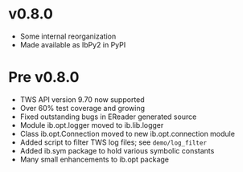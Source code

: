 # v0.8.0

* Some internal reorganization
* Made available as IbPy2 in PyPI

# Pre v0.8.0

* TWS API version 9.70 now supported
* Over 60% test coverage and growing
* Fixed outstanding bugs in EReader generated source
* Module ib.opt.logger moved to ib.lib.logger
* Class ib.opt.Connection moved to new ib.opt.connection module
* Added script to filter TWS log files; see `demo/log_filter`
* Added ib.sym package to hold various symbolic constants
* Many small enhancements to ib.opt package